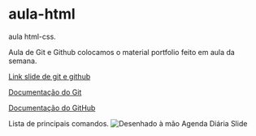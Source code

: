 # aula-html
aula html-css.

Aula de Git e Github colocamos o material portfolio feito em aula da semana. 

[Link slide de git e github](https://www.canva.com/design/DAFILZnj0kw/lqBta4W8bDchtLlPNHAKsQ/edit?utm_content=DAFILZnj0kw&utm_campaign=designshare&utm_medium=link2&utm_source=sharebutton)


[Documentação do Git](https://git-scm.com/docs/git/pt_BR)


[Documentação do GitHub](https://docs.github.com/pt)


Lista de principais comandos. 
![Desenhado à mão Agenda Diária Slide](https://user-images.githubusercontent.com/90153628/188668020-e0dfdce1-c393-4bf0-812a-9e41f3ef134a.jpg)


